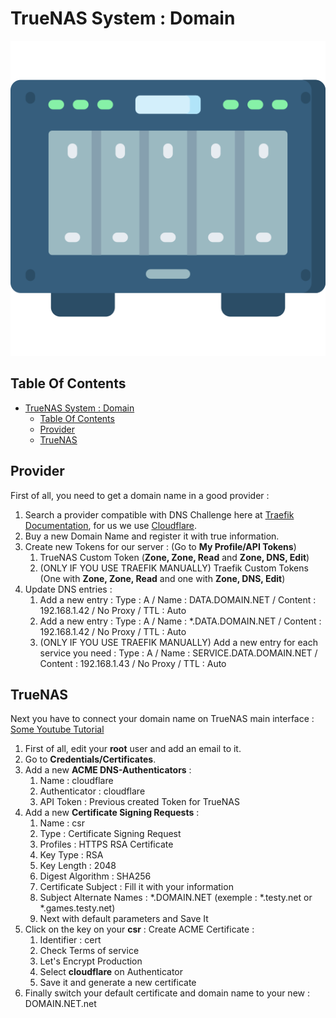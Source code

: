 # TrueNAS System : Domain

![Icon](../icon.png)

## Table Of Contents

- [TrueNAS System : Domain](#truenas-system--domain)
  - [Table Of Contents](#table-of-contents)
  - [Provider](#provider)
  - [TrueNAS](#truenas)

## Provider

First of all, you need to get a domain name in a good provider :

1) Search a provider compatible with DNS Challenge here at [Traefik Documentation](https://doc.traefik.io/traefik/https/acme/#dnschallenge), for us we use [Cloudflare](https://www.cloudflare.com/fr-fr/products/registrar/).
2) Buy a new Domain Name and register it with true information.
3) Create new Tokens for our server : (Go to **My Profile/API Tokens**)
   1) TrueNAS Custom Token (**Zone, Zone, Read** and **Zone, DNS, Edit**)
   2) (ONLY IF YOU USE TRAEFIK MANUALLY) Traefik Custom Tokens (One with **Zone, Zone, Read** and one with **Zone, DNS, Edit**)
4) Update DNS entries :
   1) Add a new entry : Type : A / Name : DATA.DOMAIN.NET / Content : 192.168.1.42 / No Proxy / TTL : Auto
   2) Add a new entry : Type : A / Name : *.DATA.DOMAIN.NET / Content : 192.168.1.42 / No Proxy / TTL : Auto
   3) (ONLY IF YOU USE TRAEFIK MANUALLY) Add a new entry for each service you need : Type : A / Name : SERVICE.DATA.DOMAIN.NET / Content : 192.168.1.43 / No Proxy / TTL : Auto

## TrueNAS

Next you have to connect your domain name on TrueNAS main interface : [Some Youtube Tutorial](https://www.youtube.com/watch?v=TJ5fDiDRcbU)

1) First of all, edit your **root** user and add an email to it.
2) Go to **Credentials/Certificates**.
3) Add a new **ACME DNS-Authenticators** :
   1) Name : cloudflare
   2) Authenticator : cloudflare
   3) API Token : Previous created Token for TrueNAS
4) Add a new **Certificate Signing Requests** :
   1) Name : csr
   2) Type : Certificate Signing Request
   3) Profiles : HTTPS RSA Certificate
   4) Key Type : RSA
   5) Key Length : 2048
   6) Digest Algorithm : SHA256
   7) Certificate Subject : Fill it with your information
   8) Subject Alternate Names : *.DOMAIN.NET (exemple : *.testy.net or *.games.testy.net)
   9) Next with default parameters and Save It
5) Click on the key on your **csr** : Create ACME Certificate :
   1) Identifier : cert
   2) Check Terms of service
   3) Let's Encrypt Production
   4) Select **cloudflare** on Authenticator
   5) Save it and generate a new certificate
6) Finally switch your default certificate and domain name to your new : DOMAIN.NET.net

